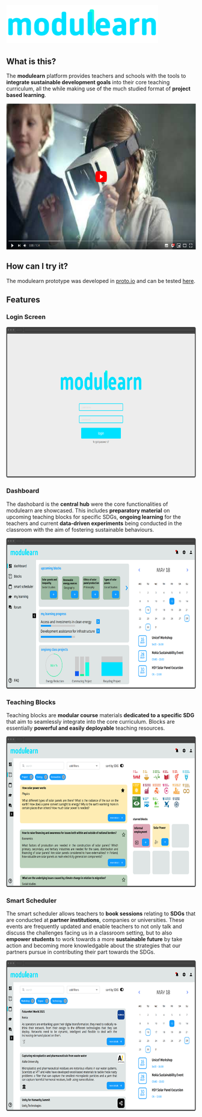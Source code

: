 # <img src="https://github.com/dkrentzel/modulearn/blob/master/readmedata/Asset%201%4010x.png" alt="Logo" height="100"> 

## What is this?
The **modulearn** platform provides teachers and schools with the tools to **integrate sustainable development goals** into their core teaching curriculum, all the while making use of the much studied format of **project based learning**. 

[<img src="https://github.com/dkrentzel/modulearn/blob/master/readmedata/modulearn_yt_thumbnail.png" alt="YouTube" height="388">](https://www.youtube.com/watch?v=qE6voj3vZN8&feature=youtu.be)

## How can I try it? 
The modulearn prototype was developed in [proto.io](https://proto.io/) and can be tested [here](https://pr.to/EY7EXD/). 

## Features

### Login Screen
<img src="https://github.com/dkrentzel/modulearn/blob/master/readmedata/modulearn_login.png" alt="Login" height="400">     

### Dashboard
The dashobard is the **central hub** were the core functionalities of modulearn are showcased. This includes **preparatory material** on upcoming teaching blocks for specific SDGs, **ongoing learning** for the teachers and current **data-driven experiments** being conducted in the classroom with the aim of fostering sustainable behaviours. 

<img src="https://github.com/dkrentzel/modulearn/blob/master/readmedata/modulearn_dashboard.png" alt="Dashboard" height="400">

### Teaching Blocks
Teaching blocks are **modular course** materials **dedicated to a specific SDG** that aim to seamlessly integrate into the core curriculum. Blocks are essentially **powerful and easily deployable** teaching resources.

<img src="https://github.com/dkrentzel/modulearn/blob/master/readmedata/modulearn_blocks.png" alt="Blocks" height="400">     

### Smart Scheduler
The smart scheduler allows teachers to **book sessions** relating to **SDGs** that are conducted at **partner institutions**, companies or universities. These events are frequently updated and enable teachers to not only talk and discuss the challenges facing us in a classroom setting, but to also **empower students** to work towards a more **sustainable future** by take action and becoming more knowledgable about the strategies that our partners pursue in contributing their part towards the SDGs.

<img src="https://github.com/dkrentzel/modulearn/blob/master/readmedata/modulearn_smart_scheduler.png" alt="SmartScheduler" height="400">

